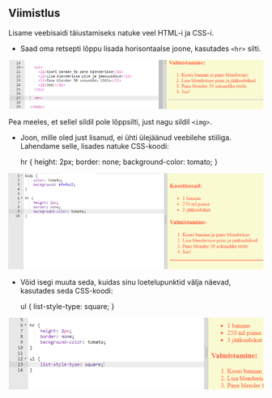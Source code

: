 ## Viimistlus

Lisame veebisaidi täiustamiseks natuke veel HTML-i ja CSS-i.

+ Saad oma retsepti lõppu lisada horisontaalse joone, kasutades `<hr>` silti.

![kuvatõmmis](images/recipe-hr.png)

Pea meeles, et sellel sildil pole lõppsilti, just nagu sildil `<img>`.

+ Joon, mille oled just lisanud, ei ühti ülejäänud veebilehe stiiliga. Lahendame selle, lisades natuke CSS-koodi:

    hr {
    height: 2px;
    border: none;
    background-color: tomato;
    }
    

![kuvatõmmis](images/recipe-hr-css.png)

+ Võid isegi muuta seda, kuidas sinu loetelupunktid välja näevad, kasutades seda CSS-koodi:

    ul {
    list-style-type: square;
    }
    

![kuvatõmmis](images/recipe-ul-css.png)